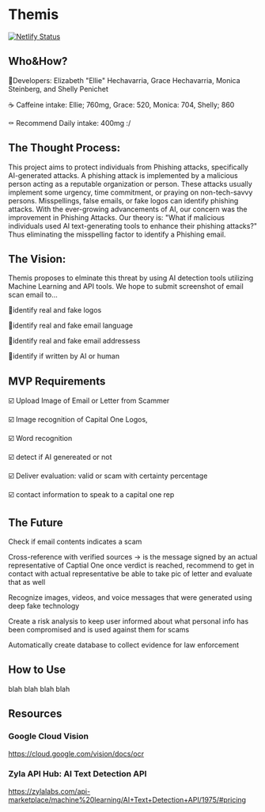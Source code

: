 # Themis

[![Netlify Status](https://api.netlify.com/api/v1/badges/eabf7afa-dd5d-4ea4-8f0d-4ad27fd8a4fb/deploy-status)](https://app.netlify.com/sites/themisaiwatch/deploys)

## Who&How?
🤔Developers: Elizabeth "Ellie" Hechavarria, Grace Hechavarria, Monica Steinberg, and Shelly Penichet

☕ Caffeine intake: Ellie; 760mg, Grace: 520, Monica: 704, Shelly; 860

⚰️ Recommend Daily intake: 400mg :/

## The Thought Process:

This project aims to protect individuals from Phishing attacks, specifically AI-generated attacks. A phishing attack is implemented by a malicious person acting as a reputable organization or person. These attacks usually implement some urgency, time commitment, or praying on non-tech-savvy persons. Misspellings, false emails, or fake logos can identify phishing attacks. With the ever-growing advancements of AI, our concern was the improvement in Phishing Attacks. Our theory is: "What if malicious individuals used AI text-generating tools to enhance their phishing attacks?" Thus eliminating the misspelling factor to identify a Phishing email.  

## The Vision: 

Themis proposes to elminate this threat by using AI detection tools utilizing Machine Learning and API tools. We hope to submit screenshot of email
scan email to...

  📍identify real and fake logos

  📍identify real and fake email language

  📍identify real and fake email addressess 

  📍identify if written by AI or human

## MVP Requirements

☑️ Upload Image of Email or Letter from Scammer

☑️ Image recognition of Capital One Logos, 

☑️ Word recognition

☑️ detect if AI genereated or not

☑️ Deliver evaluation: valid or scam with certainty percentage

☑️ contact information to speak to a capital one rep

## The Future
Check if email contents indicates a scam

Cross-reference with verified sources -> is the message signed by an actual representative of Captial One
once verdict is reached, recommend to get in contact with actual representative
be able to take pic of letter and evaluate that as well

Recognize images, videos, and voice messages that were generated using deep fake technology

Create a risk analysis to keep user informed about what personal info has been compromised and is used against them for scams

Automatically create database to collect evidence for law enforcement



## How to Use
 blah blah blah blah
 

## Resources
### Google Cloud Vision
https://cloud.google.com/vision/docs/ocr

### Zyla API Hub: AI Text Detection API
https://zylalabs.com/api-marketplace/machine%20learning/AI+Text+Detection+API/1975/#pricing



